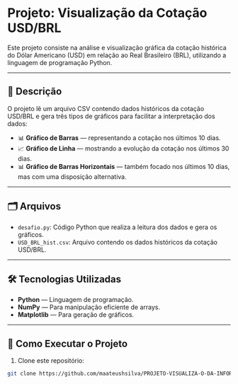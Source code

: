 # Projeto: Visualização da Cotação USD/BRL

Este projeto consiste na análise e visualização gráfica da cotação histórica do Dólar Americano (USD) em relação ao Real Brasileiro (BRL), utilizando a linguagem de programação Python.

---

## 📄 Descrição

O projeto lê um arquivo CSV contendo dados históricos da cotação USD/BRL e gera três tipos de gráficos para facilitar a interpretação dos dados:

- 📊 **Gráfico de Barras** — representando a cotação nos últimos 10 dias.
- 📈 **Gráfico de Linha** — mostrando a evolução da cotação nos últimos 30 dias.
- 📊 **Gráfico de Barras Horizontais** — também focado nos últimos 10 dias, mas com uma disposição alternativa.

---

## 🗂️ Arquivos

- `desafio.py`: Código Python que realiza a leitura dos dados e gera os gráficos.
- `USD_BRL_hist.csv`: Arquivo contendo os dados históricos da cotação USD/BRL.

---

## 🛠️ Tecnologias Utilizadas

- **Python** — Linguagem de programação.
- **NumPy** — Para manipulação eficiente de arrays.
- **Matplotlib** — Para geração de gráficos.

---

## 🚀 Como Executar o Projeto

1. Clone este repositório:

```bash
git clone https://github.com/maateushsilva/PROJETO-VISUALIZA-O-DA-INFORMA-O.git
